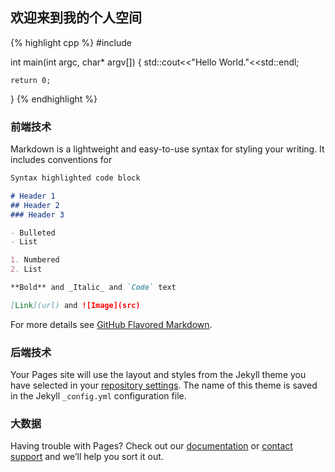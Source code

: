 ## 欢迎来到我的个人空间

{% highlight cpp %}
#include <iostream>

int main(int argc, char* argv[])
{
	std::cout<<"Hello World."<<std::endl;
	
	return 0;
}
{% endhighlight %}

### 前端技术

Markdown is a lightweight and easy-to-use syntax for styling your writing. It includes conventions for

```markdown
Syntax highlighted code block

# Header 1
## Header 2
### Header 3

- Bulleted
- List

1. Numbered
2. List

**Bold** and _Italic_ and `Code` text

[Link](url) and ![Image](src)
```

For more details see [GitHub Flavored Markdown](https://guides.github.com/features/mastering-markdown/).

### 后端技术

Your Pages site will use the layout and styles from the Jekyll theme you have selected in your [repository settings](https://github.com/alvazhang/alva/settings). The name of this theme is saved in the Jekyll `_config.yml` configuration file.

### 大数据

Having trouble with Pages? Check out our [documentation](https://help.github.com/categories/github-pages-basics/) or [contact support](https://github.com/contact) and we’ll help you sort it out.
